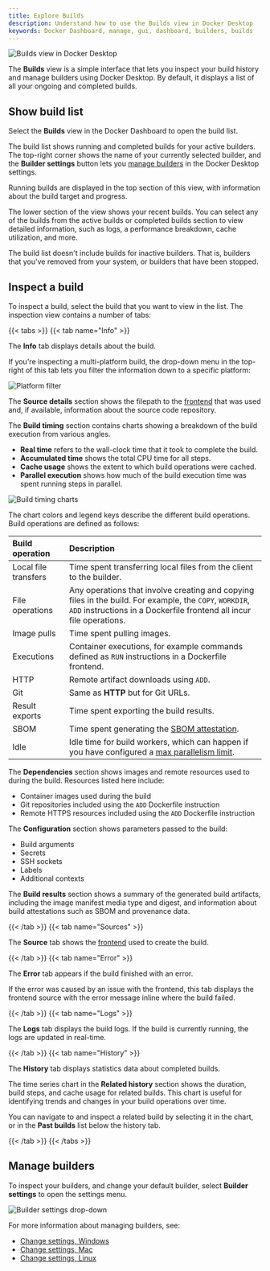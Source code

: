 ```yaml
---
title: Explore Builds
description: Understand how to use the Builds view in Docker Desktop
keywords: Docker Dashboard, manage, gui, dashboard, builders, builds
---
```


![Builds view in Docker Desktop](images/desktop/builds-view.webp)

The **Builds** view is a simple interface that lets you inspect your build
history and manage builders using Docker Desktop. By default, it
displays a list of all your ongoing and completed builds.

## Show build list

Select the **Builds** view in the Docker Dashboard to open the build list.

The build list shows running and completed builds for your active builders. The
top-right corner shows the name of your currently selected builder, and the
**Builder settings** button lets you [manage builders](#manage-builders) in the
Docker Desktop settings.

Running builds are displayed in the top section of this view, with information
about the build target and progress.

The lower section of the view shows your recent builds. You can select any of
the builds from the active builds or completed builds section to view detailed
information, such as logs, a performance breakdown, cache utilization, and
more.

The build list doesn't include builds for inactive builders. That is, builders
that you've removed from your system, or builders that have been stopped.

## Inspect a build

To inspect a build, select the build that you want to view in the list.
The inspection view contains a number of tabs:

{{< tabs >}}
{{< tab name="Info" >}}


The **Info** tab displays details about the build.

If you're inspecting a multi-platform build, the drop-down menu in the
top-right of this tab lets you filter the information down to a specific
platform:

![Platform filter](images/desktop/build-ui-platform-menu.webp)

The **Source details** section shows the filepath to the
[frontend](../../build/dockerfile/frontend.md) that was used and, if available,
information about the source code repository.

The **Build timing** section contains charts showing a breakdown of the build
execution from various angles.

- **Real time** refers to the wall-clock time that it took to complete the build.
- **Accumulated time** shows the total CPU time for all steps.
- **Cache usage** shows the extent to which build operations were cached.
- **Parallel execution** shows how much of the build execution time was spent running steps in parallel.

![Build timing charts](images/desktop/build-ui-timing-chart.webp)

The chart colors and legend keys describe the different build operations. Build
operations are defined as follows:

| Build operation      | Description                                                                                                                                                                     |
| :------------------- | :------------------------------------------------------------------------------------------------------------------------------------------------------------------------------ |
| Local file transfers | Time spent transferring local files from the client to the builder.                                                                                                             |
| File operations      | Any operations that involve creating and copying files in the build. For example, the `COPY`, `WORKDIR`, `ADD` instructions in a Dockerfile frontend all incur file operations. |
| Image pulls          | Time spent pulling images.                                                                                                                                                      |
| Executions           | Container executions, for example commands defined as `RUN` instructions in a Dockerfile frontend.                                                                              |
| HTTP                 | Remote artifact downloads using `ADD`.                                                                                                                                          |
| Git                  | Same as **HTTP** but for Git URLs.                                                                                                                                              |
| Result exports       | Time spent exporting the build results.                                                                                                                                         |
| SBOM                 | Time spent generating the [SBOM attestation](../../build/attestations/sbom.md).                                                                                                 |
| Idle                 | Idle time for build workers, which can happen if you have configured a [max parallelism limit](../../build/buildkit/configure.md#max-parallelism).                              |

The **Dependencies** section shows images and remote resources used to during
the build. Resources listed here include:

- Container images used during the build
- Git repositories included using the `ADD` Dockerfile instruction
- Remote HTTPS resources included using the `ADD` Dockerfile instruction

The **Configuration** section shows parameters passed to the build:

- Build arguments
- Secrets
- SSH sockets
- Labels
- Additional contexts

The **Build results** section shows a summary of the generated build artifacts,
including the image manifest media type and digest, and information about build
attestations such as SBOM and provenance data.

{{< /tab >}}
{{< tab name="Sources" >}}

The **Source** tab shows the [frontend](../../build/dockerfile/frontend.md)
used to create the build.

{{< /tab >}}
{{< tab name="Error" >}}

The **Error** tab appears if the build finished with an error.

If the error was caused by an issue with the frontend, this tab displays the
frontend source with the error message inline where the build failed.

{{< /tab >}}
{{< tab name="Logs" >}}

The **Logs** tab displays the build logs. If the build is currently running,
the logs are updated in real-time.

{{< /tab >}}
{{< tab name="History" >}}

The **History** tab displays statistics data about completed builds.

The time series chart in the **Related history** section shows the duration,
build steps, and cache usage for related builds. This chart is useful for
identifying trends and changes in your build operations over time.

You can navigate to and inspect a related build by selecting it in the chart,
or in the **Past builds** list below the history tab.

{{< /tab >}}
{{< /tabs >}}

## Manage builders

To inspect your builders, and change your default builder, select **Builder
settings** to open the settings menu.

![Builder settings drop-down](images/desktop/build-ui-manage-builders.webp)

For more information about managing builders, see:

- [Change settings, Windows](../settings/windows.md#builders)
- [Change settings, Mac](../settings/mac.md#builders)
- [Change settings, Linux](../settings/linux.md#builders)
